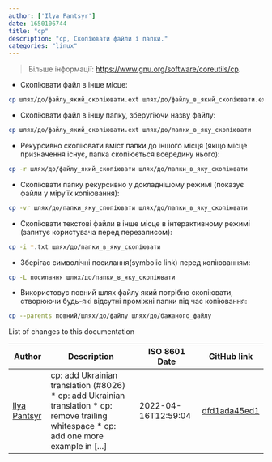 ```yaml
---
author: ['Ilya Pantsyr']
date: 1650106744
title: "cp"
description: "cp, Скопіювати файли і папки."
categories: "linux"
---
```

> Більше інформації: <https://www.gnu.org/software/coreutils/cp>.

- Скопіювати файл в інше місце:

```bash
cp шлях/до/файлу_який_скопіювати.ext шлях/до/файлу_в_який_скопіювати.ext
```

- Скопіювати файл в іншу папку, зберугіючи назву файлу:

```bash
cp шлях/до/файлу_який_скопіювати.ext шлях/до/папки_в_яку_скопіювати
```

- Рекурсивно скопіювати вміст папки до іншого місця (якщо місце призначення існує, папка скопіюється всередину нього):

```bash
cp -r шлях/до/файлу_який_скопіювати шлях/до/папки_в_яку_скопіювати
```

- Скопіювати папку рекурсивно у докладнішому режимі (показує файли у міру їх копіювання):

```bash
cp -vr шлях/до/папки_яку_спопіювати шлях/до/папки_в_яку_скопіювати
```

- Скопіювати текстові файли в інше місце в інтерактивному режимі (запитує користувача перед перезаписом):

```bash
cp -i *.txt шлях/до/папки_в_яку_скопіювати
```

- Зберігає символічні посилання(symbolic link) перед копіюванням:

```bash
cp -L посилання шлях/до/папки_в_яку_скопіювати
```

- Використовує повний шлях файлу який потрібно скопіювати, створюючи будь-які відсутні проміжні папки під час копіювання:

```bash
cp --parents повний/шлях/до/файлу шлях/до/бажаного_файлу
```
List of changes to this documentation


Author | Description | ISO 8601 Date | GitHub link
------|-----|-----|-----
[Ilya Pantsyr](mailto:panilyau@gmail.com) | cp: add Ukrainian translation (#8026) * cp: add Ukrainian translation * cp: remove trailing whitespace * cp: add one more example in [...] | 2022-04-16T12:59:04 | [dfd1ada45ed1](https://github.com/tldr-pages/tldr/commit/dfd1ada45ed1e38db36d0ecc6cb4cf31367ed71d)

